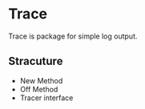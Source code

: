 # Trace

Trace is package for simple log output.

## Stracuture

- New Method
- Off Method
- Tracer interface

